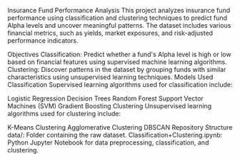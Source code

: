 Insurance Fund Performance Analysis
This project analyzes insurance fund performance using classification and clustering techniques to predict fund Alpha levels and uncover meaningful patterns. The dataset includes various financial metrics, such as yields, market exposures, and risk-adjusted performance indicators.

Objectives
Classification: Predict whether a fund's Alpha level is high or low based on financial features using supervised machine learning algorithms.
Clustering: Discover patterns in the dataset by grouping funds with similar characteristics using unsupervised learning techniques.
Models Used
Classification
Supervised learning algorithms used for classification include:

Logistic Regression
Decision Trees
Random Forest
Support Vector Machines (SVM)
Gradient Boosting
Clustering
Unsupervised learning algorithms used for clustering include:

K-Means Clustering
Agglomerative Clustering
DBSCAN
Repository Structure
data/: Folder containing the raw dataset.
Classification+Clustering.ipynb: Python Jupyter Notebook for data preprocessing, classification, and clustering.
